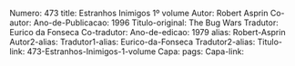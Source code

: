 Numero: 473
title: Estranhos Inimigos 1º volume
Autor: Robert Asprin
Co-autor: 
Ano-de-Publicacao: 1996
Titulo-original: The Bug Wars
Tradutor: Eurico da Fonseca
Co-tradutor: 
Ano-de-edicao: 1979
alias: Robert-Asprin
Autor2-alias: 
Tradutor1-alias: Eurico-da-Fonseca
Tradutor2-alias: 
Titulo-link: 473-Estranhos-Inimigos-1-volume
Capa: 
pags: 
Capa-link: 